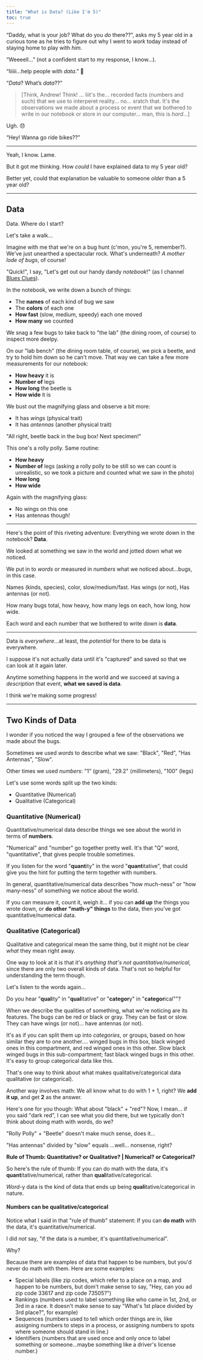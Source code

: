 ```yaml
---
title: "What is Data? (Like I'm 5)"
toc: true
---
```


“Daddy, what is your job? What do you *do* there??”, asks my 5 year old in a curious tone as he tries to figure out why I went to *work* today instead of staying home to play with *him*.

“Weeeell...” (not a confident start to my response, I know...).

“Iiiiii...help people with *data*.” 😬

“*Data*?  What’s *data*??”

> [Think, Andrew! Think! ... Iiit's the... recorded facts (numbers and such) that we use to interperet reality... no... sratch that.  It's the observations we made about a process or event that we bothered to write in our notebook or store in our computer... man, this is *hard*...]

Ugh. 😞

“Hey!  Wanna go ride bikes??”

---

Yeah, I know.  Lame.

But it got me thinking.  How *could* I have explained data to my 5 year old?

Better yet, could that explanation be valuable to someone *older* than a 5 year old?

---

## Data

Data.  Where do I start?

Let's take a walk...

Imagine with me that we're on a bug hunt (c'mon, you're 5, remember?). We've just unearthed a spectacular rock.  What's underneath?  *A mother lode of bugs*, of course!

"Quick!", I say, "Let's get out our handy dandy *notebook*!" (as I channel [Blues Clues](https://en.wikipedia.org/wiki/Blue%27s_Clues)).

In the notebook, we write down a bunch of things:
* The **names** of each kind of bug we saw
* The **colors** of each one
* **How fast** (slow, medium, speedy) each one moved
* **How many** we counted

We snag a few bugs to take back to "the lab" (the dining room, of course) to inspect more deelpy.

On our "lab bench" (the dining room table, of course), we pick a beetle, and try to hold him down so he can't move.  That way we can take a few more measurements for our notebook:
* **How heavy** it is
* **Number of** legs
* **How long** the beetle is
* **How wide** it is

We bust out the magnifying glass and observe a bit more:
* It has *wings* (physical trait)
* It has *antennas* (another physical trait)

"All right, beetle back in the bug box!  Next specimen!"

This one's a rolly polly. Same routine:
* **How heavy**
* **Number of** legs (asking a rolly polly to be still so we can count is unrealistic, so we took a picture and counted what we saw in the photo)
* **How long**
* **How wide**

Again with the magnifying glass:
* No wings on this one
* Has antennas though!

---

Here's the point of this riveting adventure:  Everything we wrote down in the notebook? **Data**.

We looked at something we saw in the world and jotted down what we noticed.

We put in to *words* or measured in *numbers* what we noticed about...bugs, in this case.

Names (kinds, species), color, slow/medium/fast.  Has wings (or not), Has antennas (or not).

How many bugs total, how heavy, how many legs on each, how long, how wide.

Each word and each number that we bothered to write down is **data**.

---

Data is *everywhere*...at least, the *potential* for there to be data is everywhere.

I suppose it's not actually data until it's "captured" and saved so that we can look at it again later.

Anytime something happens in the world and we succeed at saving a *description* that event, **what we saved is data**.

I think we're making some progress!

---

## Two Kinds of Data
I wonder if you noticed the way I grouped a few of the observations we made about the bugs.

Sometimes we used *words* to describe what we saw: "Black", "Red", "Has Antennas", "Slow".

Other times we used *numbers*: "1" (gram), "29.2" (millimeters), "100" (legs)

Let's use some words split up the two kinds:
* Quantitative (Numerical)
* Qualitative (Categorical)

### Quantitative (Numerical)
<a name="quantitative-data"></a>Quantitative/numerical data describe things we see about the world in terms of **numbers**.

"Numerical" and "number" go together pretty well. It's that "Q" word, "quantitative", that gives people trouble sometimes.

If you listen for the word "**quant**ity" in the word "**quant**itative", that could give you the hint for putting the term together with numbers.

In general, quantitative/numerical data describes "how much-ness" or "how many-ness" of something we notice about the world.

If you can measure it, count it, weigh it... if you can **add up** the things you wrote down, or **do other "math-y" things** to the data, then you've got quantitative/numerical data.


### Qualitative (Categorical)
<a name="qualitative-data"></a>Qualitative and categorical mean the same thing, but it might not be clear *what* they mean right away.

One way to look at it is that it's *anything that's not quantitative/numerical*, since there are only two overall kinds of data.  That's not so helpful for understanding the term though.

Let's listen to the words again...

Do you hear "**qual**ity" in "**qual**itative" or "**categor**y" in "**categor**ical""?

When we describe the qualities of something, what we're noticing are its features. The bugs can be red or black or gray. They can be fast or slow. They can have wings (or not)... have antennas (or not).

It's as if you can split them up into *categories*, or groups, based on how similar they are to one another.... winged bugs in this box, black winged ones in this compartment, and red winged ones in this other. Slow black winged bugs in this sub-compartment; fast black winged bugs in this other.  It's easy to group categorical data like this.

That's one way to think about what makes qualitative/categorical data qualitative (or categorical).

Another way involves math:
We all know what to do with 1 + 1, right?  We **add it up**, and get **2** as the answer.

Here's one for you though: What about "black" + "red"?  Now, I mean... if you said "dark red", I can see what you did there, but we typically don't think about doing math with words, do we?

"Rolly Polly" + "Beetle" doesn't make much sense, does it...

"Has antennas" divided by "slow" equals ...well... nonsense, right?

**Rule of Thumb:  Quantitative? or Qualitative? | Numerical? or Categorical?**

So here's the rule of thumb:  If you can do math with the data, it's **quant**itative/numerical, rather than **qual**itative/categorical.

*Word*-y data is the kind of data that ends up being **quali**tative/categorical in nature.

#### Numbers can be qualitative/categorical

Notice what I said in that "rule of thumb" statement:  If you can **do math** with the data, it's quantitative/numerical.

I did *not* say, "if the data is a number, it's quantitative/numerical".

Why?

Because there are examples of data that happen to be numbers, but you'd never do math with them. Here are some examples:

* Special labels (like zip codes, which refer to a place on a map, and happen to be numbers, but dom't make sense to say, "Hey, can you ad zip code 33617 and zip code 73505?")
* Rankings (numbers used to label something like who came in 1st, 2nd, or 3rd in a race.  It doesn't make sense to say "What's 1st place divided by 3rd place?", for example)
* Sequences (numbers used to tell which order things are in, like assigning numbers to steps in a process, or assigning numbers to spots where someone should stand in line.)
* Identifiers (numbers that are used once and only once to label something or someone...maybe something like a driver's license number.)
